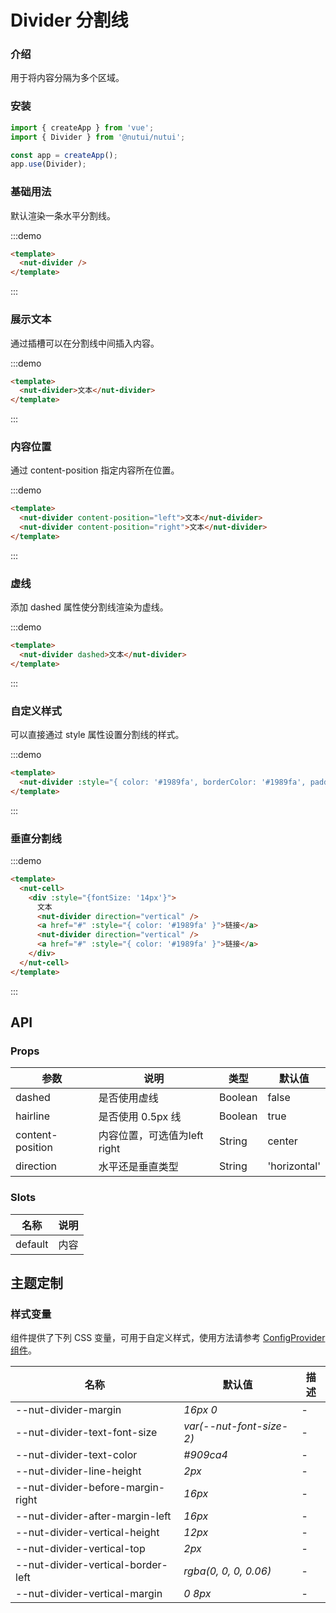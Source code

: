 # Divider 分割线

### 介绍
    
用于将内容分隔为多个区域。

### 安装
``` javascript
import { createApp } from 'vue';
import { Divider } from '@nutui/nutui';

const app = createApp();
app.use(Divider);
```



### 基础用法

默认渲染一条水平分割线。

:::demo

``` html
<template>
  <nut-divider />
</template>
```

:::

### 展示文本

通过插槽可以在分割线中间插入内容。

:::demo

``` html
<template>
  <nut-divider>文本</nut-divider>
</template>
```

:::

### 内容位置

通过 content-position 指定内容所在位置。

:::demo

``` html
<template>
  <nut-divider content-position="left">文本</nut-divider>
  <nut-divider content-position="right">文本</nut-divider>
</template>
```

:::

### 虚线

添加 dashed 属性使分割线渲染为虚线。

:::demo

``` html
<template>
  <nut-divider dashed>文本</nut-divider>
</template>
```

:::

### 自定义样式

可以直接通过 style 属性设置分割线的样式。

:::demo

``` html
<template>
  <nut-divider :style="{ color: '#1989fa', borderColor: '#1989fa', padding: '0 16px' }">文本</nut-divider>
</template>
```

:::

### 垂直分割线

:::demo

``` html
<template>
  <nut-cell>
    <div :style="{fontSize: '14px'}">
      文本
      <nut-divider direction="vertical" />
      <a href="#" :style="{ color: '#1989fa' }">链接</a>
      <nut-divider direction="vertical" />
      <a href="#" :style="{ color: '#1989fa' }">链接</a>
    </div>
  </nut-cell>
</template>
```

:::

## API

### Props

| 参数         | 说明                             | 类型   | 默认值           |
|--------------|----------------------------------|--------|------------------|
| dashed         | 是否使用虚线               | Boolean | false                |
| hairline        | 是否使用 0.5px 线                         | Boolean | true                |
| content-position        | 内容位置，可选值为left right                         | String | center                |
| direction        | 水平还是垂直类型               | String | 'horizontal'                |

### Slots

| 名称 | 说明           | 
|--------|----------------|
| default  | 内容 | 

## 主题定制

### 样式变量

组件提供了下列 CSS 变量，可用于自定义样式，使用方法请参考 [ConfigProvider 组件](#/zh-CN/config-provider)。

| 名称                                    | 默认值                     | 描述 |
| --------------------------------------- | -------------------------- | ---- |
| --nut-divider-margin | _16px 0_ | -  |
| --nut-divider-text-font-size | _var(--nut-font-size-2)_ | -  |
| --nut-divider-text-color | _#909ca4_ | -  |
| --nut-divider-line-height | _2px_ | -  |
| --nut-divider-before-margin-right | _16px_ | -  |
| --nut-divider-after-margin-left | _16px_ | -  |
| --nut-divider-vertical-height | _12px_ | -  |
| --nut-divider-vertical-top | _2px_ | -  |
| --nut-divider-vertical-border-left | _rgba(0, 0, 0, 0.06)_ | -  |
| --nut-divider-vertical-margin | _0 8px_ | -  |
    